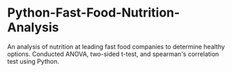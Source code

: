 # Python-Fast-Food-Nutrition-Analysis
An analysis of nutrition at leading fast food companies to determine healthy options. Conducted ANOVA, two-sided t-test, and spearman's correlation test using Python.
